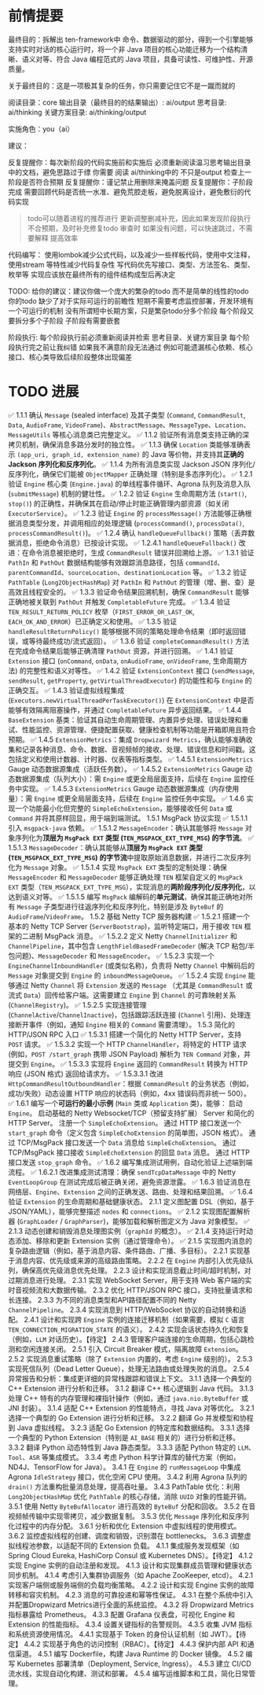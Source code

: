 # 前情提要

最终目的：拆解出 ten-framework中 命令、数据驱动的部分，得到一个引擎能够支持实时对话的核心运行时，将一个非 Java 项目的核心功能迁移为一个结构清晰、语义对等、符合 Java 编程范式的 Java 项目，具备可读性、可维护性、开源质量。

关于最终目的：这是一项极其复杂的任务，你只需要记住它不是一蹴而就的

阅读目录：core
输出目录（最终目的的结果输出）: ai/output
思考目录: ai/thinking
关键方案目录: ai/thinking/output

实施角色：you（ai）

建议：

反复提醒你：每次新阶段的代码实施前和实施后 必须重新阅读温习思考输出目录中的文档，避免思路过于缥
你需要 阅读 ai/thinking中的 不只是output 检查上一阶段是否符合预期
反复提醒你：谨记禁止用删除来掩盖问题
反复提醒你：子阶段完成 需要回顾代码是否统一水准、避免荒腔走板，避免脱离设计，避免敷衍的代码实现

> todo可以随着进程的推荐进行 更新调整删减补充，因此如果发现阶段执行不合预期，及时补充修复todo
> 审查时 如果没有问题，可以快速跳过，不需要解释 提高效率

代码编写：
使用lombok减少公式代码，以及减少一些样板代码，使用中文注释，使用stream 等特性减少代码复杂性
写代码优先写接口、类型、方法签名、类型、枚举等 实现应该放在最终所有的组件结构成型后再决定

TODO:
给你的建议：建议你做一个庞大的繁杂的todo 而不是简单的线性的todo
你的todo 缺少了对于实际可运行的前瞻性 短期不需要考虑监控部署，开发环境有一个可运行的机制
没有所谓短中长期方案，只是繁杂todo分多个阶段 每个阶段又要拆分多个子阶段 子阶段有需要嵌套

阶段执行:
每个阶段执行前必须重新阅读并检索 思考目录、关键方案目录
每个阶段执行完之前让我纠错 如果我不满意阶段无法通过 例如可能遗漏核心依赖、核心接口、核心类导致后续阶段整体出现偏差

# TODO 进展

✅ 1.1.1 确认 `Message` (sealed interface) 及其子类型 (`Command`, `CommandResult`, `Data`, `AudioFrame`, `VideoFrame`)、`AbstractMessage`、`MessageType`、`Location`、`MessageUtils` 等核心消息类已完整定义。
✅ 1.1.2 验证所有消息类支持正确的深拷贝机制，确保消息多路分发时的独立性。
✅ 1.1.3 确保 `Location` 类能够准确表示 `(app_uri, graph_id, extension_name)` 的 Java 等价物，并支持其**正确的 Jackson 序列化和反序列化**。
✅ 1.1.4 为所有消息类实现 Jackson JSON 序列化/反序列化，确保它们能被 `ObjectMapper` 正确处理（特别是多态序列化）。
✅ 1.2.1 验证 `Engine` 核心类 (`Engine.java`) 的单线程事件循环、Agrona 队列及消息入队 (`submitMessage`) 机制的健壮性。
✅ 1.2.2 验证 `Engine` 生命周期方法 (`start()`, `stop()`) 的正确性，并确保其在启动/停止时能正确管理内部资源（如关闭 `ExecutorService`）。
✅ 1.2.3 验证 `Engine` 的 `processMessage()` 方法能够正确根据消息类型分发，并调用相应的处理逻辑 (`processCommand()`, `processData()`, `processCommandResult()`)。
✅ 1.2.4 确认 `handleQueueFullback()` 策略（丢弃数据消息，拒绝命令消息）已按设计实现。
✅ 1.2.4.1 `handleQueueFullback()` 改进：在命令消息被拒绝时，生成 `CommandResult` 错误并回溯给上游。
✅ 1.3.1 验证 `PathIn` 和 `PathOut` 数据结构能够有效跟踪消息路径，包括 `commandId`、`parentCommandId`、`sourceLocation`、`destinationLocation` 等。
✅ 1.3.2 验证 `PathTable` (`Long2ObjectHashMap`) 对 `PathIn` 和 `PathOut` 的管理（增、删、查）是高效且线程安全的。
✅ 1.3.3 验证命令结果回溯机制，确保 `CommandResult` 能够正确地被关联到 `PathOut` 并触发 `CompletableFuture` 完成。
✅ 1.3.4 验证 `TEN_RESULT_RETURN_POLICY` 枚举（`FIRST_ERROR_OR_LAST_OK`, `EACH_OK_AND_ERROR`）已正确定义和使用。
✅ 1.3.5 验证 `handleResultReturnPolicy()` 能够根据不同的策略处理命令结果（即时返回错误，或等待最终成功/流式返回）。
✅ 1.3.6 验证 `completeCommandResult()` 方法在完成命令结果后能够正确清理 `PathOut` 资源，并进行回溯。
✅ 1.4.1 验证 `Extension` 接口 (`onCommand`, `onData`, `onAudioFrame`, `onVideoFrame`, 生命周期方法) 的完整性和语义对等性。
✅ 1.4.2 验证 `ExtensionContext` 接口 (`sendMessage`, `sendResult`, `getProperty`, `getVirtualThreadExecutor`) 的功能性和与 `Engine` 的正确交互。
✅ 1.4.3 验证虚拟线程集成 (`Executors.newVirtualThreadPerTaskExecutor()`) 在 `ExtensionContext` 中是否能够有效隔离阻塞操作，并通过 `CompletableFuture` 异步返回结果。
✅ 1.4.4 `BaseExtension` 基类：验证其自动生命周期管理、内置异步处理、错误处理和重试、性能监控、资源管理、便捷配置获取、健康检查机制等功能是开箱即用且符合预期。
✅ 1.4.5 `ExtensionMetrics`：集成 `Dropwizard Metrics`，确认能够准确收集和记录各种消息、命令、数据、音视频帧的接收、处理、错误信息和时间戳。这包括定义和使用计数器、计时器、仪表等指标类型。
✅ 1.4.5.1 `ExtensionMetrics` Gauge 动态数据源集成（活跃任务数）。
✅ 1.4.5.2 `ExtensionMetrics` Gauge 动态数据源集成（队列大小）：需 `Engine` 或更全局层面支持，后续在 `Engine` 监控任务中实现。
✅ 1.4.5.3 `ExtensionMetrics` Gauge 动态数据源集成（内存使用量）：需 `Engine` 或更全局层面支持，后续在 `Engine` 监控任务中实现。
✅ 1.4.6 实现一个功能最小化但完整的 `SimpleEchoExtension`，能够接收任何 `Data` 或 `Command` 并将其原样回显，用于端到端测试。
1.5.1 MsgPack 协议实现
✅ 1.5.1.1 引入 `msgpack-java` 依赖。
✅ 1.5.1.2 `MessageEncoder`：确认其能够将 `Message` 对象序列化为**顶层为 `MsgPack EXT` 类型 (`TEN_MSGPACK_EXT_TYPE_MSG`) 的字节流**。
✅ 1.5.1.3 `MessageDecoder`：确认其能够从**顶层为 `MsgPack EXT` 类型 (`TEN_MSGPACK_EXT_TYPE_MSG`) 的字节流**中提取原始消息数据，并进行二次反序列化为 `Message` 对象。
✅ 1.5.1.4 实现 `MsgPack EXT` 类型的定制处理：确保 `MessageEncoder` 和 `MessageDecoder` 能够正确处理 `TEN` 框架自定义的 `MsgPack EXT` 类型（`TEN_MSGPACK_EXT_TYPE_MSG`），实现消息的**两阶段序列化/反序列化**，以达到语义对等。
✅ 1.5.1.5 编写 `MsgPack` 编解码的**单元测试**，确保其能正确地对所有 `Message` 子类型进行往返序列化和反序列化，特别是涉及 `ByteBuf` 的 `AudioFrame`/`VideoFrame`。
1.5.2 基础 Netty TCP 服务器构建
✅ 1.5.2.1 搭建一个基本的 Netty TCP Server (`ServerBootstrap`)，监听特定端口，用于接收 `TEN` 框架的二进制 MsgPack 消息。
✅ 1.5.2.2 定义 Netty `ChannelInitializer` 和 `ChannelPipeline`，其中包含 `LengthFieldBasedFrameDecoder` (解决 TCP 粘包/半包问题)、`MessageDecoder` 和 `MessageEncoder`。
✅ 1.5.2.3 实现一个 `EngineChannelInboundHandler` (或类似名称)，负责将 Netty `Channel` 中解码后的 `Message` 对象提交到 `Engine` 的 `inboundMessageQueue`。
✅ 1.5.2.4 实现 `Engine` 能够通过 Netty `Channel` 将 `Extension` 发送的 `Message` （尤其是 `CommandResult` 或流式 `Data`）回传给客户端。这需要建立 `Engine` 到 `Channel` 的可靠映射关系 (`ChannelRegistry`)。
✅ 1.5.2.5 实现连接管理 (`ChannelActive`/`ChannelInactive`)，包括跟踪活跃连接 (`Channel` 引用)、处理连接断开事件（例如，通知 `Engine` 相关的 `Command` 需要清理）。
1.5.3 简化的 HTTP/JSON RPC 入口
✅ 1.5.3.1 搭建一个简化的 Netty HTTP Server，支持 `POST` 请求。
✅ 1.5.3.2 实现一个 HTTP `ChannelHandler`，将特定的 HTTP 请求 (例如，`POST /start_graph` 携带 JSON Payload) 解析为 `TEN Command` 对象，并提交到 `Engine`。
✅ 1.5.3.3 实现将 `Engine` 返回的 `CommandResult` 转换为 HTTP 响应 (JSON 格式) 返回给请求方。
✅ 1.5.3.3.1 改进 `HttpCommandResultOutboundHandler`：根据 `CommandResult` 的业务状态（例如，成功/失败）动态设置 HTTP 响应的状态码（例如，4xx 错误码而非统一 500）。
✅ 1.6.1 编写一个**可运行的最小示例** (`Main` 类或 `Application` 类)，能够： 启动 `Engine`。 启动基础的 Netty Websocket/TCP（预留支持扩展） Server 和简化的 HTTP Server。 注册一个 `SimpleEchoExtension`。 通过 HTTP 接口发送一个 `start_graph` 命令（定义包含 `SimpleEchoExtension` 的简单图，JSON 格式）。 通过 TCP/MsgPack 接口发送一个 `Data` 消息给 `SimpleEchoExtension`。 通过 TCP/MsgPack 接口接收 `SimpleEchoExtension` 的回显 `Data` 消息。 通过 HTTP 接口发送 `stop_graph` 命令。
✅ 1.6.2 编写集成测试用例，自动化验证上述端到端流程。
✅ 1.6.2.1 改进集成测试清理：确保 `sendTcpDataMessage` 中的 Netty `EventLoopGroup` 在测试完成后被正确关闭，避免资源泄露。
✅ 1.6.3 验证消息在网络层、`Engine`、`Extension` 之间的正确发送、路由、处理和结果回溯。
✅ 1.6.4 验证 `Extension` 的生命周期和基础健康状态。
2.1.1 定义图配置 DSL（例如，基于JSON/YAML），能够完整描述 `nodes` 和 `connections`。
✅ 2.1.2 实现图配置解析器 (`GraphLoader` / `GraphParser`)，能够加载和解析图定义为 Java 对象模型。
✅ 2.1.3 动态创建和销毁消息处理图实例（`graphId` 的概念）。
✅ 2.1.4 支持运行时动态添加、移除和更新 Extension 实例（通过管理命令）。
✅ 2.1.5 实现图内消息的复杂路由逻辑（例如，基于消息内容、条件路由、广播、多目标）。
2.2.1 实现基于消息内容、优先级或来源的高级路由策略。
2.2.2 在 `Engine` 内部引入优先级队列，确保高优先级消息优先处理。
2.2.3 设计和实现消息截止时间/超时机制，对过期消息进行处理。
2.3.1 实现 WebSocket Server，用于支持 Web 客户端的实时音视频流和大数据传输。
2.3.2 优化 HTTP/JSON RPC 接口，支持批量请求和长连接。
2.3.3 为不同的消息类型和API路径配置不同的 Netty `ChannelPipeline`。
2.3.4 实现消息到 HTTP/WebSocket 协议的自动转换和适配。
2.4.1 设计和实现跨 `Engine` 实例的连接迁移机制（如果需要，模拟 `C` 语言 `TEN_CONNECTION_MIGRATION_STATE` 的语义）。
2.4.2 实现会话状态持久化和恢复（例如，`LLM` 对话历史）。【待定】
2.4.3 管理客户端连接的生命周期，包括心跳检测和空闲连接关闭。
2.5.1 引入 Circuit Breaker 模式，隔离故障 `Extension`。
2.5.2 实现消息重试策略（除了 `Extension` 内置的，考虑 `Engine` 级别的）。
2.5.3 实现死信队列（Dead Letter Queue），处理无法路由或处理失败的消息。
2.5.4 异常报告和分析：集成更详细的异常栈跟踪和错误上下文。
3.1.1 选择一个典型的 C++ Extension 进行分析和迁移。
3.1.2 翻译 C++ 核心逻辑到 Java 代码。
3.1.3 处理 C++ 特有的内存管理和裸指针操作（例如，通过 `java.nio.ByteBuffer` 或 JNI 封装）。
3.1.4 适配 C++ Extension 的性能特点，寻找 Java 对等优化。
3.2.1 选择一个典型的 Go Extension 进行分析和迁移。
3.2.2 翻译 Go 并发模型和协程到 Java 虚拟线程。
3.2.3 适配 Go Extension 的特定库和数据结构。
3.3.1 选择一个典型的 Python Extension（特别是 `AI_BASE` 相关的）进行分析和迁移。
3.3.2 翻译 Python 动态特性到 Java 静态类型。
3.3.3 适配 Python 特定的 `LLM`、`Tool`、`ASR` 等集成模式。
3.3.4 考虑 Python 科学计算库的替代方案（例如，ND4J、TensorFlow for Java）。
3.4.1 在 `Engine` 的 `runMessageLoop` 中集成 Agrona `IdleStrategy` 接口，优化空闲 CPU 使用。
3.4.2 利用 Agrona 队列的 `drain()` 方法重构批量消息处理，提高吞吐量。
3.4.3 PathTable 优化：利用 `Long2ObjectHashMap` 优化 `PathTable` 的核心存储，消除 `UUID` 对象的性能开销。
3.5.1 使用 Netty `ByteBufAllocator` 进行高效的 `ByteBuf` 分配和回收。
3.5.2 在音视频帧传输中实现零拷贝，减少数据复制。
3.5.3 优化 `Message` 序列化和反序列化过程中的内存分配。
3.6.1 分析和优化 Extension 中虚拟线程的使用模式。
3.6.2 监控虚拟线程的创建、调度和销毁，识别潜在 bottlenecks。
3.6.3 调整虚拟线程池参数，以适配不同的 Extension 负载。
4.1.1 集成服务发现框架（如 Spring Cloud Eureka, HashiCorp Consul 或 Kubernetes DNS）。【待定】
4.1.2 实现 Engine 实例的自动注册和发现。
4.1.3 设计和实现集群成员管理和健康状态同步机制。
4.1.4 考虑引入集群协调服务（如 Apache ZooKeeper, etcd）。
4.2.1 实现客户端侧或服务端侧的负载均衡策略。
4.2.2 设计和实现 Engine 实例的故障转移和容灾机制。
4.2.3 消息的可靠投递和幂等性保证。
4.3.1 在整个系统中引入并配置Dropwizard Metrics进行全面的系统监控。
4.3.2 将 Dropwizard Metrics 指标暴露给 Prometheus。
4.3.3 配置 Grafana 仪表盘，可视化 Engine 和 Extension 的性能指标。
4.3.4 设置关键指标的告警规则。
4.3.5 收集 JVM 指标和系统资源使用情况。
4.4.1 实现基于 Token 的身份认证机制（如 JWT）。【待定】
4.4.2 实现基于角色的访问控制（RBAC）。【待定】
4.4.3 保护内部 API 和通信渠道。
4.5.1 编写 Dockerfile，构建 Java Runtime 的 Docker 镜像。
4.5.2 编写 Kubernetes 部署清单（Deployment, Service, Ingress）。
4.5.3 建立 CI/CD 流水线，实现自动化构建、测试和部署。
4.5.4 编写运维脚本和工具，简化日常管理。
